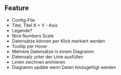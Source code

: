 ## Feature

- Config-File
- Titel, Titel X + Y - Axis
- Legende?
- Nice Numbers Scale
- Datensätze können per Klick markiert werden
- Tooltip per Hover
- Mehrere Datensätze in einem Diagramm
- Datensatz unter der Linie ausfüllen
- Linien zeichnen animieren
- Diagramm update wenn Daten hinzugefügt werden
